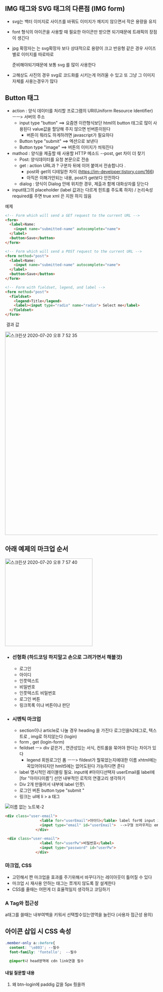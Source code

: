 ## 	IMG 태그와 SVG 태그의 다른점 (IMG form)

- svg는 백터 이미지로 사이즈를 바꿔도 이미지가 깨지지 않으면서 작은 용량을 유지

- font 형식의 아이콘을 사용할 때 필요한 아이콘만 받으면 되기때문에 트래픽의 장점이 생긴다 

- jpg 확장자는 는 svg확장자 보다 상대적으로 용량이 크고 반응형 같은 경우 사이즈 별로 이미지를 따로따로

  준비해야되기때문에 보통 svg 를 많이 사용한다 

- 고해상도 사진의 경우 svg로 코드화를 시키는게 어려울 수 있고 또 그냥 그 이미지 자체를 사용는경우가 많다 

## Button 태그

- action : 양식 데이터를 처리할 프로그램의 URI(Uniform Resource Identifier)  ㅡㅡ> 서버의 주소
  - input type "button"  ==> 요즘엔 이런형식보단 html의 button 태그로 많이 사용된다 value값을 할당해 주지 않으면 빈버튼이된다
    - 버튼이 뭐라도 하게하려면 javascript가 필요하다 
  - Button type "submit" ==> 엑션으로 보낸다  
  - Button type "image" ==> 버튼의 이미지가 씌워진다 
- mathod : 양식을 제출할 때 사용할 HTTP 메소드 --post, get 차이 더 찾기 
  - Post: 양식데이터를 요청 본문으로 전송  
  - get :  action URL과 ? 구분자 뒤에 이어 붙여서 전송합니다 . 
    - post와 get의 디테일한 차이 (https://im-developer.tistory.com/166) 
    - 아직은 이해가안되는 내용, post가 get보다 안전하다 
  - dialog : 양식이 Dialog 안에 위치한 경우, 제출과 함께 대화상자를 닫는다 
- input태그의 placeholder (label 값과는 다르게 힌트를 주도록 하자) / 논리속성 required를 주면 true  xml 은 지원 하지 않음 

예제

```html
<!-- Form which will send a GET request to the current URL -->
<form>
  <label>Name:
    <input name="submitted-name" autocomplete="name">
  </label>
  <button>Save</button>
</form>

<!-- Form which will send a POST request to the current URL -->
<form method="post">
  <label>Name:
    <input name="submitted-name" autocomplete="name">
  </label>
  <button>Save</button>
</form>

<!-- Form with fieldset, legend, and label -->
<form method="post">
  <fieldset>
    <legend>Title</legend>
    <label><input type="radio" name="radio"> Select me</label>
  </fieldset>
</form>
```

​																								결과 값 

<img width="668" alt="스크린샷 2020-07-20 오후 7 52 35" src="https://user-images.githubusercontent.com/68043654/87930240-ac376880-cac2-11ea-825f-223c89965fae.png">



## 아래 예제의 마크업 순서

<img width="288" alt="스크린샷 2020-07-20 오후 7 57 40" src="https://user-images.githubusercontent.com/68043654/87930630-6202b700-cac3-11ea-9ebe-1cce5a6b8781.png">

- ### 선형화 (하드코딩 하지말고 손으로 그려가면서 해볼것)

  - 로그인
  - 아이디
  - 인풋텍스트
  - 비밀번호
  - 인풋텍스트 비밀번호
  - 로그인 버튼
  - 링크목록 이냐 버튼이냐 판단 

- ### 시멘틱 마크업

  - section이나 article로 나눌 경우 heading 을 가진다 로그인을h2태그로, 텍스트로 , img로 하지않는다 (login)
  - form  , get  (login-form)
  - feildset ㅡ> div 같은거 , 연관성있는 서식, 컨트롤을 묶어야 한다는 차이가 있다 
    - legend 회원로그인 폼  ㅡㅡ> fildest가 뭘묶었는지에대한 이름 xhtml에는 꼭있어야되지만 hmlt5에는 없어도된다 가능하다면 준다 
  - label 명시적인 레이블링 필요. input에 #아이디선택자 userEmail를 label에 [for "아이디이름"] 선언 내부적인 로직의 연결고리 생각하기
  - Div 2개 만들어서 내부에 label 인풋\
  - 로그인 버튼 button type "submit " 
  - 링크는 ul에 li > a 태그 

![이름 없는 노트북-2](https://user-images.githubusercontent.com/68043654/87938943-3fc46580-cad2-11ea-9ae8-b0c3f1a3de1f.jpg)

```html
<div class="user-email">
                <lable for="userEmail">아이디</lable> label for에 input id 값 써주면 기계적인 연결이된다
                <input type="email" id="userEmail">  -->구형 브라우저는 email값을 text로 인식
              </div>

 <div class="user-email">
                <label for="userPw">비밀번호</label>
                <input type="password" id="userPw">
              </div>
```

### 마크업, CSS

- 고민해서 짠 마크업을 효과를 주기위해서 바꾸다가는 레이아웃이  틀어질 수 있다
- 마크업 시 재사용 안하는 태그는 쪼개지 않도록 잘 설계한다 
- CSS를 줄때는 어떤게 더 효율적일지 생각하고 코딩하기 

### A Tag와 접근성

a태그를 쓸때는 내부여백을 키워서 선택할수있는영역을 늘린다 (사용자 접근성 용의)

## 아이콘 삽입 시 CSS 속성

```css
.member-only a::before{
  content: '\e803'; --필수
  font-family: 'fontello';  --필수 
  
  @import나 head영역에 cdn link연결 필수 
```



#### 내일 질문할 내용

1. 왜 btn-login에 paddig 값을 5px 줬을까
